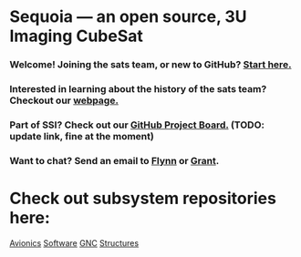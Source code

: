 # Sequoia — an open source, 3U Imaging CubeSat
### Welcome! **Joining the sats team, or new to GitHub?** [Start here.](START_HERE.md)

### **Interested in learning about the history of the sats team?** Checkout our [webpage.](https://ssi.stanford.edu/teams/satellites)

### **Part of SSI?** Check out our [GitHub Project Board.](https://github.com/orgs/stanford-ssi/projects/2) (TODO: update link, fine at the moment)

### **Want to chat?** Send an email to [Flynn](mailto:flynnd@stanford.edu) or [Grant](mailto:gregen@stanford.edu).

# Check out subsystem repositories here:

[Avionics](https://github.com/stanford-ssi/sequoia-avionics)
[Software](https://github.com/stanford-ssi/sequoia-software)
[GNC](https://github.com/stanford-ssi/sequoia-gnc)
[Structures](https://github.com/stanford-ssi/sequoia-structures)
